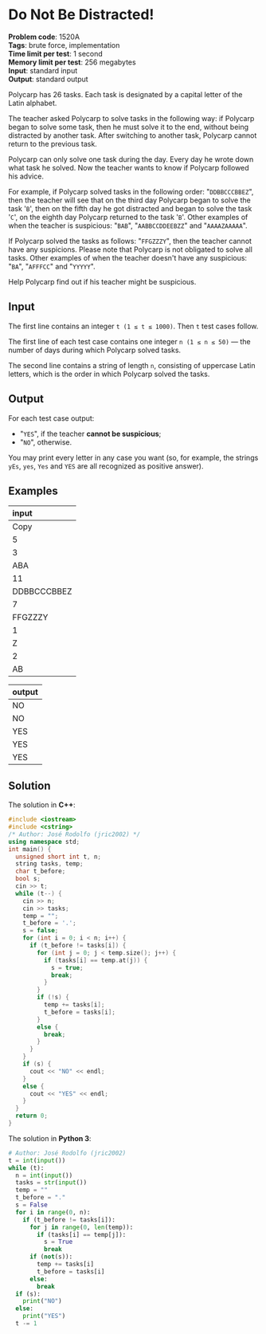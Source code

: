 # Do Not Be Distracted!
**Problem code**: 1520A  
**Tags**: brute force, implementation  
**Time limit per test**: 1 second  
**Memory limit per test**: 256 megabytes  
**Input**: standard input  
**Output**: standard output  

Polycarp has 26 tasks. Each task is designated by a capital letter of the Latin alphabet.

The teacher asked Polycarp to solve tasks in the following way: if Polycarp began to solve some task, then he must solve it to the end, without being distracted by another task. After switching to another task, Polycarp cannot return to the previous task.

Polycarp can only solve one task during the day. Every day he wrote down what task he solved. Now the teacher wants to know if Polycarp followed his advice.

For example, if Polycarp solved tasks in the following order: "`DDBBCCCBBEZ`", then the teacher will see that on the third day Polycarp began to solve the task '`B`', then on the fifth day he got distracted and began to solve the task '`C`', on the eighth day Polycarp returned to the task '`B`'. Other examples of when the teacher is suspicious: "`BAB`", "`AABBCCDDEEBZZ`" and "`AAAAZAAAAA`".

If Polycarp solved the tasks as follows: "`FFGZZZY`", then the teacher cannot have any suspicions. Please note that Polycarp is not obligated to solve all tasks. Other examples of when the teacher doesn't have any suspicious: "`BA`", "`AFFFCC`" and "`YYYYY`".

Help Polycarp find out if his teacher might be suspicious.

## Input
The first line contains an integer `t (1 ≤ t ≤ 1000)`. Then `t` test cases follow.

The first line of each test case contains one integer `n (1 ≤ n ≤ 50)` — the number of days during which Polycarp solved tasks.

The second line contains a string of length `n`, consisting of uppercase Latin letters, which is the order in which Polycarp solved the tasks.

## Output
For each test case output:
* "`YES`", if the teacher **cannot be suspicious**;
* "`NO`", otherwise.

You may print every letter in any case you want (so, for example, the strings `yEs`, `yes`, `Yes` and `YES` are all recognized as positive answer).

## Examples
| input |
| :--- |
| Copy |
| 5 |
| 3 |
| ABA |
| 11 |
| DDBBCCCBBEZ |
| 7 |
| FFGZZZY |
| 1 |
| Z |
| 2 |
| AB |

| output |
| :--- |
| NO |
| NO |
| YES |
| YES |
| YES |

## Solution
The solution in **C++**:
```cpp
#include <iostream>
#include <cstring>
/* Author: José Rodolfo (jric2002) */
using namespace std;
int main() {
  unsigned short int t, n;
  string tasks, temp;
  char t_before;
  bool s;
  cin >> t;
  while (t--) {
    cin >> n;
    cin >> tasks;
    temp = "";
    t_before = '.';
    s = false;
    for (int i = 0; i < n; i++) {
      if (t_before != tasks[i]) {
        for (int j = 0; j < temp.size(); j++) {
          if (tasks[i] == temp.at(j)) {
            s = true;
            break;
          }
        }
        if (!s) {
          temp += tasks[i];
          t_before = tasks[i];
        }
        else {
          break;
        }
      }
    }
    if (s) {
      cout << "NO" << endl;
    }
    else {
      cout << "YES" << endl;
    }
  }
  return 0;
}
```

The solution in **Python 3**:
```python
# Author: José Rodolfo (jric2002)
t = int(input())
while (t):
  n = int(input())
  tasks = str(input())
  temp = ""
  t_before = "."
  s = False
  for i in range(0, n):
    if (t_before != tasks[i]):
      for j in range(0, len(temp)):
        if (tasks[i] == temp[j]):
          s = True
          break
      if (not(s)):
        temp += tasks[i]
        t_before = tasks[i]
      else:
        break
  if (s):
    print("NO")
  else:
    print("YES")
  t -= 1
```